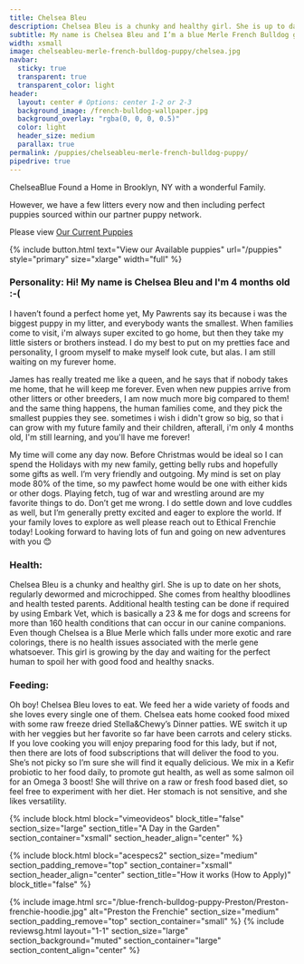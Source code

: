 ```yaml
---
title: Chelsea Bleu
description: Chelsea Bleu is a chunky and healthy girl. She is up to date on her shots, regularly dewormed and microchipped. She comes from healthy bloodlines and health tested parents. 
subtitle: My name is Chelsea Bleu and I’m a blue Merle French Bulldog girl located in New York City!
width: xsmall
image: chelseableu-merle-french-bulldog-puppy/chelsea.jpg
navbar:
  sticky: true
  transparent: true
  transparent_color: light
header:
  layout: center # Options: center 1-2 or 2-3
  background_image: /french-bulldog-wallpaper.jpg
  background_overlay: "rgba(0, 0, 0, 0.5)"
  color: light
  header_size: medium
  parallax: true
permalink: /puppies/chelseableu-merle-french-bulldog-puppy/
pipedrive: true
---
```



ChelseaBlue Found a Home in Brooklyn, NY with a wonderful Family.


However, we have a few litters every now and then including perfect puppies sourced within our partner puppy network.

Please view [Our Current Puppies](/puppies)




{% include button.html text="View our Available puppies" url="/puppies" style="primary" size="xlarge" width="full" %}

### Personality: Hi! My name is Chelsea Bleu and I'm 4 months old :-(
I haven’t found a perfect home yet, My Pawrents say its because i was the biggest puppy in my litter, and everybody wants the smallest.  When families come to visit, i'm always super excited to go home, but then they take my little sisters or brothers instead.  I do my best to put on my pretties face and personality, I groom myself to make myself look cute, but alas. I am still waiting on my furever home.

James has really treated me like a queen, and he says that if nobody takes me home, that he will keep me forever. Even when new puppies arrive from other litters or other breeders, I am now much more big compared to them! and the same thing happens, the human families come, and they pick the smallest puppies they see. sometimes i wish i didn't grow so big, so that i can grow with my future family and their children, afterall, i'm only 4 months old, I'm still learning, and you'll have me forever!

My time will come any day now. Before Christmas would be ideal so I can spend the Holidays with my new family, getting belly rubs and hopefully some gifts as well. I’m very friendly and outgoing. My mind is set on play mode 80% of the time, so my pawfect home would be one with either kids or other dogs. Playing fetch, tug of war and wrestling around are my favorite things to do. 
Don’t get me wrong. I do settle down and love cuddles as well, but I’m generally pretty excited and eager to explore the world. If your family loves to explore as well please reach out to Ethical Frenchie today! Looking forward to having lots of fun and going on new adventures with you 😊

### Health: 
Chelsea Bleu is a chunky and healthy girl. She is up to date on her shots, regularly dewormed and microchipped. She comes from healthy bloodlines and health tested parents. Additional  health testing can be done if required by using Embark Vet, which is basically a 23 & me for dogs and screens for more than 160 health conditions that can occur in our canine companions. 
Even though Chelsea is a Blue Merle which falls under more exotic and rare colorings, there is no health issues associated with the merle gene whatsoever. 
This girl is growing by the day and waiting for the perfect human to spoil her with good food and healthy snacks. 

### Feeding:
Oh boy! Chelsea Bleu loves to eat. We feed her a wide variety of foods and she loves every single one of them. Chelsea eats home cooked food mixed with some raw freeze dried Stella&Chewy’s Dinner patties. WE switch it up with her veggies but her favorite so far have been carrots and celery sticks. If you love cooking you will enjoy preparing food for this lady, but if not, then there are lots of food subscriptions that will deliver the food to you. She’s not picky so I’m sure she will find it equally delicious. 
We mix in a Kefir probiotic to her food daily, to promote gut health, as well as some salmon oil for an Omega 3 boost! 
She will thrive on a raw or fresh food based diet, so feel free to experiment with her diet. Her stomach is not sensitive, and she likes versatility. 



{% include block.html 
  block="vimeovideos"
  block_title="false"
  section_size="large"
  section_title="A Day in the Garden" 
  section_container="xsmall"
  section_header_align="center"
%}

{% include block.html 
  block="acespecs2"
  section_size="medium"
  section_padding_remove="top"
  section_container="xsmall"
  section_header_align="center"
  section_title="How it works (How to Apply)"
  block_title="false"
%}

{% include image.html 
	src="/blue-french-bulldog-puppy-Preston/Preston-frenchie-hoodie.jpg"
  alt="Preston the Frenchie"
  section_size="medium"
  section_padding_remove="top"
  section_container="small"
%}
{% include reviewsg.html 
   layout="1-1"
  section_size="large"
  section_background="muted"
  section_container="large"
  section_content_align="center"
%}